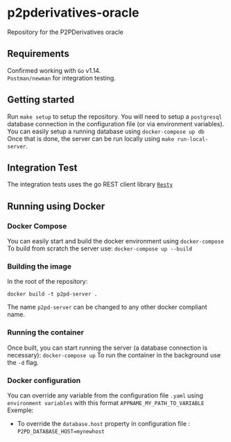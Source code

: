 # p2pderivatives-oracle

Repository for the P2PDerivatives oracle

## Requirements

Confirmed working with `Go` v1.14.  
`Postman/newman` for integration testing.

## Getting started

Run `make setup` to setup the repository.
You will need to setup a `postgresql` database connection in the configuration file (or via environment variables).  
You can easily setup a running database using `docker-compose up db`  
Once that is done, the server can be run locally using `make run-local-server`.

## Integration Test

The integration tests uses the go REST client library [`Resty`](https://github.com/go-resty/resty)

## Running using Docker

### Docker Compose

You can easily start and build the docker environment using `docker-compose`  
To build from scratch the server use: `docker-compose up --build`

### Building the image

In the root of the repository:

`docker build -t p2pd-server .`

The name `p2pd-server` can be changed to any other docker compliant name.

### Running the container

Once built, you can start running the server (a database connection is necessary):
`docker-compose up`
To run the container in the background use the `-d` flag.

### Docker configuration

You can override any variable from the configuration file `.yaml` using `environment variables` with this format `APPNAME_MY_PATH_TO_VARIABLE`  
Exemple:  

- To override the `database.host` property in configuration file : `P2PD_DATABASE_HOST=mynewhost`
